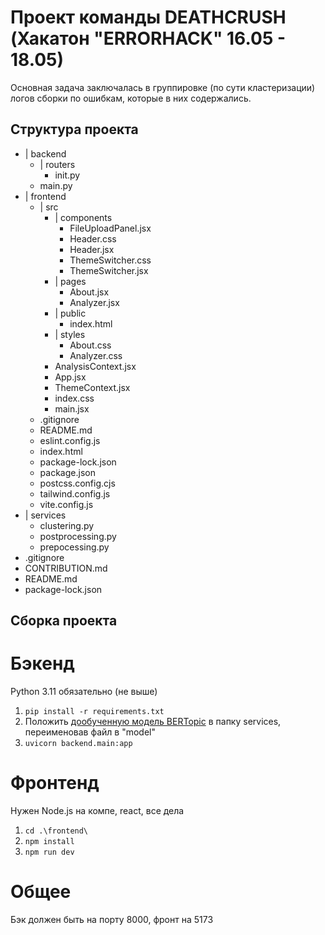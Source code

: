 # Проект команды DEATHCRUSH (Хакатон "ERRORHACK" 16.05 - 18.05)  
Основная задача заключалась в группировке (по сути кластеризации) логов сборки по ошибкам, которые в них содержались.

## Структура проекта
- | backend
    - | routers
      - init.py
    - main.py 
- | frontend
    - | src
      - | components
        - FileUploadPanel.jsx
        - Header.css
        - Header.jsx
        - ThemeSwitcher.css
        - ThemeSwitcher.jsx
      - | pages
        - About.jsx
        - Analyzer.jsx
      - | public
        - index.html
      - | styles
        - About.css
        - Analyzer.css
      - AnalysisContext.jsx
      - App.jsx
      - ThemeContext.jsx
      - index.css
      - main.jsx
    - .gitignore
    - README.md
    - eslint.config.js
    - index.html
    - package-lock.json
    - package.json
    - postcss.config.cjs
    - tailwind.config.js
    - vite.config.js 
- | services
    - clustering.py
    - postprocessing.py
    - prepocessing.py
- .gitignore
- CONTRIBUTION.md
- README.md
- package-lock.json  

## Сборка проекта  
# Бэкенд  
Python 3.11 обязательно (не выше)  
1. `pip install -r requirements.txt`  
2. Положить [дообученную модель BERTopic](https://drive.google.com/file/d/1kPnhQgNoj-_GUyKkrH-a5CZrkXBzYJrA/view) в папку services, переименовав файл в "model"
3. `uvicorn backend.main:app`
# Фронтенд  
Нужен Node.js на компе, react, все дела
1. `cd .\frontend\`
2. `npm install`
3. `npm run dev`
# Общее  
Бэк должен быть на порту 8000, фронт на 5173  

